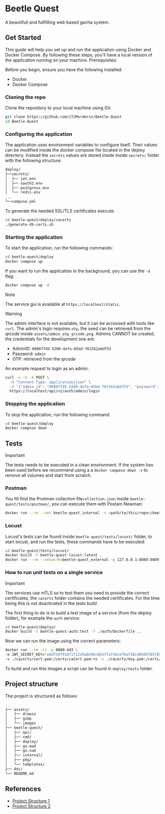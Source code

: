 # Beetle Quest

A beautifull and fullfilling web based gacha system.

## Get Started

This guide will help you set up and run the application using Docker and Docker Compose. By following these steps, you'll have a local version of the application running on your machine.
Prerequisites:

Before you begin, ensure you have the following installed:

- Docker
- Docker Compose

### Cloning the repo

Clone the repository to your local machine using Git.

```bash
git clone https://github.com/iTzMorderin/Beetle-Quest
cd Beetle-Quest
```

### Configuring the application

The application uses environment variables to configure itself. Their values can be modified inside the docker compose file located in the deploy directory. Instead the `secrets` values are stored inside inside `secrets/` folder with the following structure:

```bash
deploy/
├──secrets/
│  ├── jwt.env
│  ├── oauth2.env
│  ├── postgress.env
│  └── redis.env
...
└──compose.yml
```

To generate the needed SSL/TLS certificates execute:

```bash
cd beetle-quest/deploy/cacerts
./generate-db-certs.sh
```

### Starting the application

To start the application, run the following commands:

```bash
cd beetle-quest/deploy
docker compose up
```

If you want to run the application in the background, you can use the `-d` flag:

```bash
docker compose up -d
```

> [!NOTE]
> The service gui is available at `https://localhost/static`.

> [!WARNING]
> The admin interface is not available, but it can be accessed with tools like `curl`. The admin's
> login requires `otp`, the seed can be retrieved from the qrcode inside `assets/admin_otp_qrcode.png`.
> Admins CANNOT be created, the credentials for the development one are:
>
> - AdminID: `09087f45-5209-4efa-85bd-761562a6df53`
> - Password: `admin`
> - OTP: retrieved from the qrcode

An example request to login as an admin:

```bash
curl -v -k -X POST \
  -H "Content-Type: application/json" \
  -d '{"admin_id": "09087f45-5209-4efa-85bd-761562a6df53", "password": "admin", "otp_code": "<OTP_CODE>"}' \
  https://localhost/api/v1/auth/admin/login
```

### Stopping the application

To stop the application, run the following command:

```bash
cd beetle-quest/deploy
docker compose down
```

## Tests

> [!IMPORTANT]
> The tests needs to be executed in a clean environment. If the system has been used before we recommend using a
> a `docker compose down -v` to remove all volumes and start from scratch.

### Postman

You fill find the Postman collection file`collection.json` inside `beetle-quest/tests/postman/`, you can execute them with Postam Newman:

```sh
docker run --rm --net beetle-quest_internal -v <path/to/this/repo>/beetle-quest/tests/postman/collection.json:/collection.json postman/newman run /collection.json --insecure --color on
```

### Locust

Locust's tests can be found inside `beetle-quest/tests/locust/` folder, to start locust, and run the tests, these commands have to be executed:

```sh
cd beetle-quest/tests/locust/
docker build -t beetle-quest-locust:latest .
docker run --rm --network=beetle-quest_external -p 127.0.0.1:8089:8089 beetle-quest-locust:latest
```

### How to run unit tests on a single service

> [!IMPORTANT]
> The services use mTLS so to test them you need to provide the correct certificates, the `cacerts` folder contains the needed certificates.
> For the time being this is not deactivated in the tests build.

The first thing to do is to build a test image of a service (from the deploy folder), for example the `auth` service:

```sh
cd beetle-quest/deploy/
docker build -t beetle-quest-auth:test -f ./auth/Dockerfile ..
```

Now we can run the image using the correct parameters:

```sh
docker run --rm -it -p 8080:443 \
-e JWT_SECRET_KEY="e6df59f91871f2229a0296c6b5ffaf44cef6af30cd05057857b9f0a74b0d28c1" \
-v ./cacerts/cert.pem:/certs/caCert.pem:ro -v ./cacerts/key.pem:/certs/caKey.pem:ro beetle-quest-auth:test
```

To build and run this images a script can be found in `deploy/tests` folder.

## Project structure

The project is structured as follows:

```bash
.
├── assets/
│   ├── drawio
│   ├── gimp
│   └── images
├── beetle-quest/
│   ├── api/
│   ├── cmd/
│   ├── deploy/
│   ├── go.mod
│   ├── go.sum
│   ├── internal/
│   ├── pkg/
│   └── templates/
├── doc/
└── README.md
```

## References

- [Project Structure 1](https://betterprogramming.pub/how-are-you-structuring-your-go-microservices-a355d6293932)
- [Project Structure 2](https://gochronicles.com/project-structure/)
